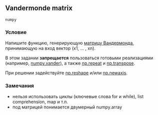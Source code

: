 ## Vandermonde matrix

`numpy`

### Условие
Напишите функцию, генерирующую [матрицу Вандермонда](https://ru.wikipedia.org/wiki/Определитель_Вандермонда), принимающую на вход вектор (x1, ... , xn).

В этом задании **запрещается** пользоваться готовыми реализациями (например, [numpy.vander](https://numpy.org/doc/stable/reference/generated/numpy.vander.html)), а также [np.repeat](https://numpy.org/doc/stable/reference/generated/numpy.repeat.html) и [np.transpose](https://numpy.org/doc/stable/reference/generated/numpy.transpose.html).

При решении задействуйте [np.reshape](https://numpy.org/doc/stable/reference/generated/numpy.reshape.html) и/или [np.newaxis](https://numpy.org/doc/stable/user/basics.indexing.html#slicing-and-striding).

### Замечания

* нельзя использовать циклы (ключевые слова for и while), list comprehension, map и т.п.
* под матрицей понимается двумерный numpy.array